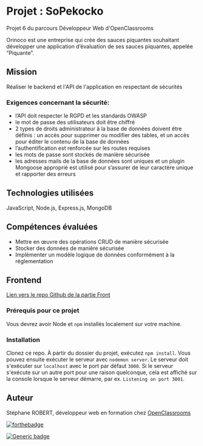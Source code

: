 # Projet : SoPekocko

Projet 6 du parcours Développeur Web d'OpenClassrooms

Orinoco est une entreprise qui crée des sauces piquantes souhaitant développer une application d’évaluation de ses sauces piquantes, appelée “Piquante”.

## Mission

Réaliser le backend et l'API de l'application en respectant de sécurités

### Exigences concernant la sécurité:

- l’API doit respecter le RGPD et les standards OWASP
- le mot de passe des utilisateurs doit être chiffré
- 2 types de droits administrateur à la base de données doivent être définis : un accès pour supprimer ou modifier des tables, et un accès pour éditer le contenu de la base de données
- l’authentification est renforcée sur les routes requises
- les mots de passe sont stockés de manière sécurisée
- les adresses mails de la base de données sont uniques et un plugin Mongoose approprié est utilisé pour s’assurer de leur caractère unique et rapporter des erreurs

## Technologies utilisées

JavaScript, Node.js, Express.js, MongoDB

## Compétences évaluées

- Mettre en œuvre des opérations CRUD de manière sécurisée
- Stocker des données de manière sécurisée
- Implémenter un modèle logique de données conformément à la réglementation

## Frontend

[Lien vers le repo Github de la partie Front](https://github.com/OpenClassrooms-Student-Center/dwj-projet6)

### Prérequis pour ce projet

Vous devrez avoir Node et `npm` installés localement sur votre machine.

### Installation

Clonez ce repo. À partir du dossier du projet, exécutez `npm install`. Vous pouvez ensuite exécuter le serveur avec `nodemon server`.
Le serveur doit s'exécuter sur `localhost` avec le port par défaut `3000`. Si le serveur s'exécute sur un autre port pour une raison quelconque, cela est affiché sur la console lorsque le serveur démarre, par ex. `Listening on port 3001`.

## Auteur

Stéphane ROBERT, développeur web en formation chez [OpenClassrooms](https://openclassrooms.com/)

[![forthebadge](http://forthebadge.com/images/badges/built-with-love.svg)](http://forthebadge.com)

[![Generic badge](https://img.shields.io/badge/STATUS-PENDING-orange)](https://shields.io/)
